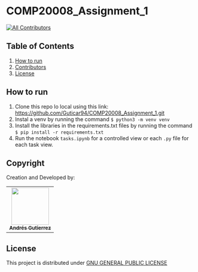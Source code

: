 # COMP20008_Assignment_1

<!-- ALL-CONTRIBUTORS-BADGE:START - Do not remove or modify this section -->
[![All Contributors](https://img.shields.io/badge/all_contributors-1-orange.svg?style=flat-square)](#contributors-)

## Table of Contents

  1. [How to run](#repository-structure)
  2. [Contributors](#contributors)
  3. [License](#license)

## How to run
1. Clone this repo lo local using this link: https://github.com/Guticar94/COMP20008_Assignment_1.git
2. Instal a venv by running the command ```$ python3 -m venv venv```
3. Install the libraries in the requirements.txt files by running the command ```$ pip install -r requirements.txt```
4. Run the notebook ```tasks.ipynb``` for a controlled view or each ```.py``` file for each task view.


## Copyright
Creation and Developed by:

<table>
  <tr>
    <td align="center"><a href="https://www.linkedin.com/in/andres-felipe-gutierrez-carre%C3%B1o-62242378/"><img src="https://drive.google.com/uc?export=view&id=1IDlBkB-iwdk8pSx7dLAciDCAumrnsGhq" width="100px;" alt=""/><br /><sub><b>Andrés Gutierrez</b></sub></a><br /></td>
  </tr>
</table>

## License
This project is distributed under [GNU GENERAL PUBLIC LICENSE](https://www.gnu.org/licenses/gpl-3.0.en.html)
